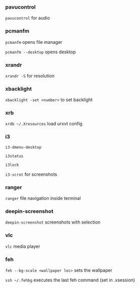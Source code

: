 ### pavucontrol
`pavucontrol` for audio

### pcmanfm 
`pcmanfm` opens file manager

`pcmanfm --desktop` opens desktop

### xrandr
`xrandr -S` for resolution

### xbacklight
`xbacklight -set <number>` to set backlight

### xrb
`xrdb ~/.Xresources` load urxvt config

### i3
`i3-dmenu-desktop`

`i3status`

`i3lock`

`i3-scrot` for screenshots

### ranger
`ranger` file navigation inside terminal

### deepin-screenshot
`deepin-screenshot` screenshots with selection

### vlc
`vlc` media player

### feh
`feh --bg-scale <wallpaper loc>` sets the wallpaper

`ssh ~/.fehbg` executes the last feh command (set in .xsession)
